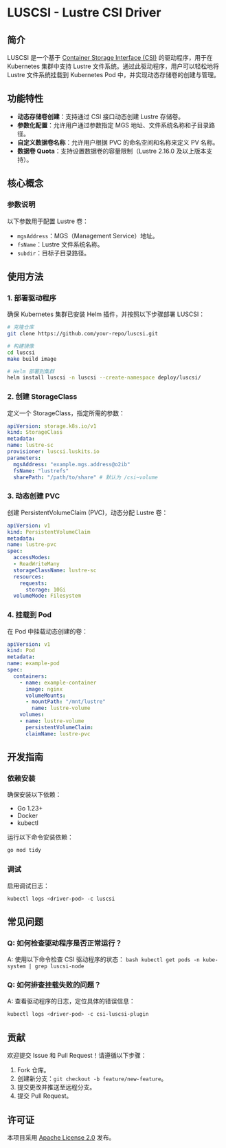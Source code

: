 # LUSCSI - Lustre CSI Driver

## 简介
LUSCSI 是一个基于 [Container Storage Interface (CSI)](https://github.com/container-storage-interface/spec) 的驱动程序，用于在 Kubernetes 集群中支持 Lustre 文件系统。通过此驱动程序，用户可以轻松地将 Lustre 文件系统挂载到 Kubernetes Pod 中，并实现动态存储卷的创建与管理。

## 功能特性
- **动态存储卷创建**：支持通过 CSI 接口动态创建 Lustre 存储卷。
- **参数化配置**：允许用户通过参数指定 MGS 地址、文件系统名称和子目录路径。
- **自定义数据卷名称**：允许用户根据 PVC 的命名空间和名称来定义 PV 名称。
- **数据卷 Quota**：支持设置数据卷的容量限制（Lustre 2.16.0 及以上版本支持）。

## 核心概念
### 参数说明
以下参数用于配置 Lustre 卷：
- `mgsAddress`：MGS（Management Service）地址。
- `fsName`：Lustre 文件系统名称。
- `subdir`：目标子目录路径。

## 使用方法

### 1. 部署驱动程序
确保 Kubernetes 集群已安装 Helm 插件，并按照以下步骤部署 LUSCSI：

```bash
# 克隆仓库
git clone https://github.com/your-repo/luscsi.git

# 构建镜像
cd luscsi
make build image

# Helm 部署到集群
helm install luscsi -n luscsi --create-namespace deploy/luscsi/
```

### 2. 创建 StorageClass
定义一个 StorageClass，指定所需的参数：

```yaml
apiVersion: storage.k8s.io/v1
kind: StorageClass
metadata:
name: lustre-sc
provisioner: luscsi.luskits.io
parameters:
  mgsAddress: "example.mgs.address@o2ib"
  fsName: "lustrefs"
  sharePath: "/path/to/share" # 默认为 /csi~volume
```

### 3. 动态创建 PVC
创建 PersistentVolumeClaim (PVC)，动态分配 Lustre 卷：

```yaml
apiVersion: v1
kind: PersistentVolumeClaim
metadata:
name: lustre-pvc
spec:
  accessModes:
  - ReadWriteMany
  storageClassName: lustre-sc
  resources:
    requests:
      storage: 10Gi
  volumeMode: Filesystem
```

### 4. 挂载到 Pod
在 Pod 中挂载动态创建的卷：

```yaml
apiVersion: v1
kind: Pod
metadata:
name: example-pod
spec:
  containers:
    - name: example-container
      image: nginx
      volumeMounts:
      - mountPath: "/mnt/lustre"
        name: lustre-volume
    volumes:
    - name: lustre-volume
      persistentVolumeClaim:
      claimName: lustre-pvc
```

## 开发指南

### 依赖安装
确保安装以下依赖：
- Go 1.23+
- Docker
- kubectl

运行以下命令安装依赖：
```bash
go mod tidy
```

### 调试
启用调试日志：
```bash
kubectl logs <driver-pod> -c luscsi
```


## 常见问题

### Q: 如何检查驱动程序是否正常运行？
A: 使用以下命令检查 CSI 驱动程序的状态：
    ```bash
    kubectl get pods -n kube-system | grep luscsi-node
    ```


### Q: 如何排查挂载失败的问题？
A: 查看驱动程序的日志，定位具体的错误信息：
```bash
kubectl logs <driver-pod> -c csi-luscsi-plugin
```


## 贡献

欢迎提交 Issue 和 Pull Request！请遵循以下步骤：
1. Fork 仓库。
2. 创建新分支：`git checkout -b feature/new-feature`。
3. 提交更改并推送至远程分支。
4. 提交 Pull Request。
   
## 许可证

本项目采用 [Apache License 2.0](LICENSE) 发布。